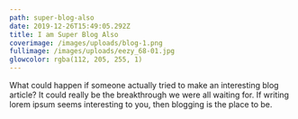 ```yaml
---
path: super-blog-also
date: 2019-12-26T15:49:05.292Z
title: I am Super Blog Also
coverimage: /images/uploads/blog-1.png
fullimage: /images/uploads/eezy_68-01.jpg
glowcolor: rgba(112, 205, 255, 1)
---
```

What could happen if someone actually tried to make an interesting blog article? It could really be the breakthrough we were all waiting for. If writing lorem ipsum seems interesting to you, then blogging is the place to be.
